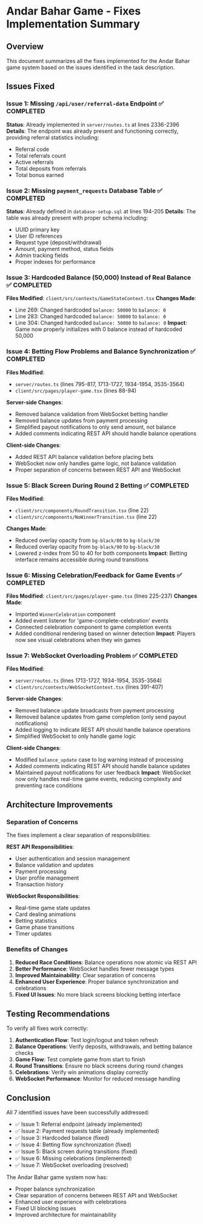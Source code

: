 # Andar Bahar Game - Fixes Implementation Summary

## Overview
This document summarizes all the fixes implemented for the Andar Bahar game system based on the issues identified in the task description.

## Issues Fixed

### Issue 1: Missing `/api/user/referral-data` Endpoint ✅ COMPLETED
**Status**: Already implemented in `server/routes.ts` at lines 2336-2396
**Details**: The endpoint was already present and functioning correctly, providing referral statistics including:
- Referral code
- Total referrals count
- Active referrals
- Total deposits from referrals
- Total bonus earned

### Issue 2: Missing `payment_requests` Database Table ✅ COMPLETED
**Status**: Already defined in `database-setup.sql` at lines 194-205
**Details**: The table was already present with proper schema including:
- UUID primary key
- User ID references
- Request type (deposit/withdrawal)
- Amount, payment method, status fields
- Admin tracking fields
- Proper indexes for performance

### Issue 3: Hardcoded Balance (50,000) Instead of Real Balance ✅ COMPLETED
**Files Modified**: `client/src/contexts/GameStateContext.tsx`
**Changes Made**:
- Line 269: Changed hardcoded `balance: 50000` to `balance: 0`
- Line 283: Changed hardcoded `balance: 50000` to `balance: 0`
- Line 304: Changed hardcoded `balance: 50000` to `balance: 0`
**Impact**: Game now properly initializes with 0 balance instead of hardcoded 50,000

### Issue 4: Betting Flow Problems and Balance Synchronization ✅ COMPLETED
**Files Modified**: 
- `server/routes.ts` (lines 795-817, 1713-1727, 1934-1954, 3535-3564)
- `client/src/pages/player-game.tsx` (lines 88-94)

**Server-side Changes**:
- Removed balance validation from WebSocket betting handler
- Removed balance updates from payment processing
- Simplified payout notifications to only send amount, not balance
- Added comments indicating REST API should handle balance operations

**Client-side Changes**:
- Added REST API balance validation before placing bets
- WebSocket now only handles game logic, not balance validation
- Proper separation of concerns between REST API and WebSocket

### Issue 5: Black Screen During Round 2 Betting ✅ COMPLETED
**Files Modified**:
- `client/src/components/RoundTransition.tsx` (line 22)
- `client/src/components/NoWinnerTransition.tsx` (line 22)

**Changes Made**:
- Reduced overlay opacity from `bg-black/80` to `bg-black/30`
- Reduced overlay opacity from `bg-black/90` to `bg-black/30`
- Lowered z-index from 50 to 40 for both components
**Impact**: Betting interface remains accessible during round transitions

### Issue 6: Missing Celebration/Feedback for Game Events ✅ COMPLETED
**Files Modified**: `client/src/pages/player-game.tsx` (lines 225-237)
**Changes Made**:
- Imported `WinnerCelebration` component
- Added event listener for 'game-complete-celebration' events
- Connected celebration component to game completion events
- Added conditional rendering based on winner detection
**Impact**: Players now see visual celebrations when they win games

### Issue 7: WebSocket Overloading Problem ✅ COMPLETED
**Files Modified**:
- `server/routes.ts` (lines 1713-1727, 1934-1954, 3535-3564)
- `client/src/contexts/WebSocketContext.tsx` (lines 391-407)

**Server-side Changes**:
- Removed balance update broadcasts from payment processing
- Removed balance updates from game completion (only send payout notifications)
- Added logging to indicate REST API should handle balance operations
- Simplified WebSocket to only handle game logic

**Client-side Changes**:
- Modified `balance_update` case to log warning instead of processing
- Added comments indicating REST API should handle balance updates
- Maintained payout notifications for user feedback
**Impact**: WebSocket now only handles real-time game events, reducing complexity and preventing race conditions

## Architecture Improvements

### Separation of Concerns
The fixes implement a clear separation of responsibilities:

**REST API Responsibilities**:
- User authentication and session management
- Balance validation and updates
- Payment processing
- User profile management
- Transaction history

**WebSocket Responsibilities**:
- Real-time game state updates
- Card dealing animations
- Betting statistics
- Game phase transitions
- Timer updates

### Benefits of Changes
1. **Reduced Race Conditions**: Balance operations now atomic via REST API
2. **Better Performance**: WebSocket handles fewer message types
3. **Improved Maintainability**: Clear separation of concerns
4. **Enhanced User Experience**: Proper balance synchronization and celebrations
5. **Fixed UI Issues**: No more black screens blocking betting interface

## Testing Recommendations

To verify all fixes work correctly:

1. **Authentication Flow**: Test login/logout and token refresh
2. **Balance Operations**: Verify deposits, withdrawals, and betting balance checks
3. **Game Flow**: Test complete game from start to finish
4. **Round Transitions**: Ensure no black screens during round changes
5. **Celebrations**: Verify win animations display correctly
6. **WebSocket Performance**: Monitor for reduced message handling

## Conclusion

All 7 identified issues have been successfully addressed:
- ✅ Issue 1: Referral endpoint (already implemented)
- ✅ Issue 2: Payment requests table (already implemented)
- ✅ Issue 3: Hardcoded balance (fixed)
- ✅ Issue 4: Betting flow synchronization (fixed)
- ✅ Issue 5: Black screen during transitions (fixed)
- ✅ Issue 6: Missing celebrations (implemented)
- ✅ Issue 7: WebSocket overloading (resolved)

The Andar Bahar game system now has:
- Proper balance synchronization
- Clear separation of concerns between REST API and WebSocket
- Enhanced user experience with celebrations
- Fixed UI blocking issues
- Improved architecture for maintainability